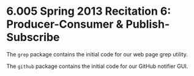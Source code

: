 # 6.005 Spring 2013 Recitation 6: Producer-Consumer & Publish-Subscribe

The `grep` package contains the initial code for our web page grep utility.

The `github` package contains the initial code for our GitHub notifier GUI.
